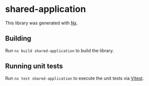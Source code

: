 # shared-application

This library was generated with [Nx](https://nx.dev).

## Building

Run `nx build shared-application` to build the library.

## Running unit tests

Run `nx test shared-application` to execute the unit tests via [Vitest](https://vitest.dev/).
